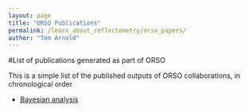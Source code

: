 ```yaml
---
layout: page
title: "ORSO Publications"
permalink: /learn_about_reflectometry/orso_papers/
author: "Tom Arnold"
---
```


#List of publications generated as part of ORSO 

This is a simple list of the published outputs of ORSO collaborations, in chronological order

- [Bayesian analysis](https://journals.iucr.org/j/issues/2023/01/00/yr5098/index.html)

